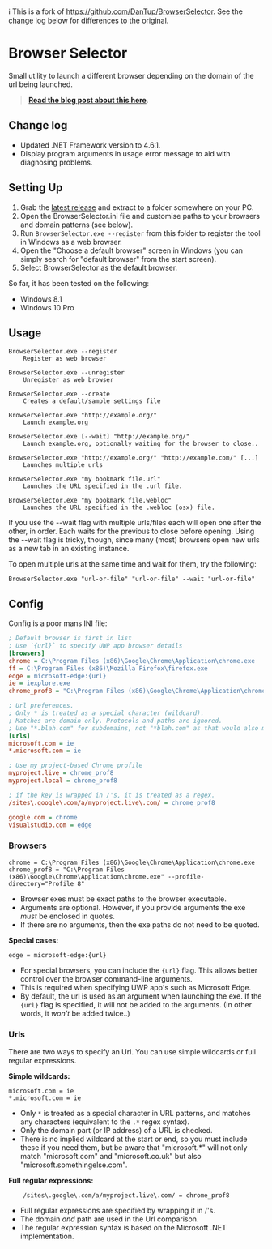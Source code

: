 :information_source: This is a fork of https://github.com/DanTup/BrowserSelector. See the change log below for differences to the original.

# Browser Selector

Small utility to launch a different browser depending on the domain of the url being launched.

> **[Read the blog post about this here](http://blog.dantup.com/2015/09/simple-windows-browser-selector/)**.

## Change log

* Updated .NET Framework version to 4.6.1.
* Display program arguments in usage error message to aid with diagnosing problems.

## Setting Up

1. Grab the [latest release](https://github.com/DanTup/BrowserSelector/releases) and extract to a folder somewhere on your PC.
2. Open the BrowserSelector.ini file and customise paths to your browsers and domain patterns (see below).
3. Run `BrowserSelector.exe --register` from this folder to register the tool in Windows as a web browser.
4. Open the "Choose a default browser" screen in Windows (you can simply search for "default browser" from the start screen).
5. Select BrowserSelector as the default browser.

So far, it has been tested on the following:

- Windows 8.1
- Windows 10 Pro

## Usage

    BrowserSelector.exe --register
        Register as web browser

    BrowserSelector.exe --unregister
        Unregister as web browser

    BrowserSelector.exe --create
        Creates a default/sample settings file

    BrowserSelector.exe "http://example.org/"
        Launch example.org

    BrowserSelector.exe [--wait] "http://example.org/"
        Launch example.org, optionally waiting for the browser to close..

    BrowserSelector.exe "http://example.org/" "http://example.com/" [...]
        Launches multiple urls

    BrowserSelector.exe "my bookmark file.url"
        Launches the URL specified in the .url file.

    BrowserSelector.exe "my bookmark file.webloc"
        Launches the URL specified in the .webloc (osx) file.

If you use the --wait flag with multiple urls/files each will open one after the other, in order. Each waits for the previous to close before opening. Using the --wait flag is tricky, though, since many (most) browsers open new urls as a new tab in an existing instance.

To open multiple urls at the same time and wait for them, try the following:

    BrowserSelector.exe "url-or-file" "url-or-file" --wait "url-or-file"

## Config

Config is a poor mans INI file:

```ini
; Default browser is first in list
; Use `{url}` to specify UWP app browser details
[browsers]
chrome = C:\Program Files (x86)\Google\Chrome\Application\chrome.exe
ff = C:\Program Files (x86)\Mozilla Firefox\firefox.exe
edge = microsoft-edge:{url}
ie = iexplore.exe
chrome_prof8 = "C:\Program Files (x86)\Google\Chrome\Application\chrome.exe" --profile-directory="Profile 8"

; Url preferences.
; Only * is treated as a special character (wildcard).
; Matches are domain-only. Protocols and paths are ignored.
; Use "*.blah.com" for subdomains, not "*blah.com" as that would also match "abcblah.com".
[urls]
microsoft.com = ie
*.microsoft.com = ie

; Use my project-based Chrome profile
myproject.live = chrome_prof8
myproject.local = chrome_prof8

; if the key is wrapped in /'s, it is treated as a regex.
/sites\.google\.com/a/myproject.live\.com/ = chrome_prof8

google.com = chrome
visualstudio.com = edge
```

### Browsers

    chrome = C:\Program Files (x86)\Google\Chrome\Application\chrome.exe
    chrome_prof8 = "C:\Program Files (x86)\Google\Chrome\Application\chrome.exe" --profile-directory="Profile 8"

- Browser exes must be exact paths to the browser executable.
- Arguments are optional. However, if you provide arguments the exe _must_ be enclosed in quotes.
- If there are no arguments, then the exe paths do not need to be quoted.

**Special cases:**

    edge = microsoft-edge:{url}

- For special browsers, you can include the `{url}` flag. This allows better control over the browser command-line arguments.
- This is required when specifying UWP app's such as Microsoft Edge.
- By default, the url is used as an argument when launching the exe. If the `{url}` flag is specified, it will not be added to the arguments. (In other words, it _won't_ be added twice..)

### Urls

There are two ways to specify an Url. You can use simple wildcards or full regular expressions.

**Simple wildcards:**

    microsoft.com = ie
    *.microsoft.com = ie

- Only `*` is treated as a special character in URL patterns, and matches any characters (equivalent to the `.*` regex syntax).
- Only the domain part (or IP address) of a URL is checked.
- There is no implied wildcard at the start or end, so you must include these if you need them, but be aware that "microsoft.\*" will not only match "microsoft.com" and "microsoft.co.uk" but also "microsoft.somethingelse.com".

**Full regular expressions:**

```regex
	/sites\.google\.com/a/myproject.live\.com/ = chrome_prof8
```

- Full regular expressions are specified by wrapping it in /'s.
- The domain _and_ path are used in the Url comparison.
- The regular expression syntax is based on the Microsoft .NET implementation.
